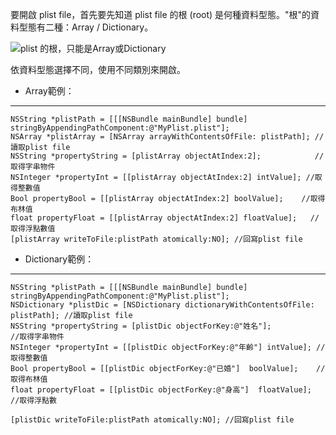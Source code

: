 要開啟 plist file，首先要先知道 plist file 的根 (root) 是何種資料型態。"根"的資料型態有二種：Array / Dictionary。

![plist 的根，只能是Array或Dictionary](http://1.bp.blogspot.com/-hpM0zNbsJAA/UWVpB_-Zz4I/AAAAAAAAADc/B_3j2EKlIfQ/s1600/type.png)

依資料型態選擇不同，使用不同類別來開啟。


* Array範例：
-------

    NSString *plistPath = [[[NSBundle mainBundle] bundle]
    stringByAppendingPathComponent:@"MyPlist.plist"];
    NSArray *plistArray = [NSArray arrayWithContentsOfFile: plistPath]; //讀取plist file
    NSString *propertyString = [plistArray objectAtIndex:2];            //取得字串物件
    NSInteger *propertyInt = [[plistArray objectAtIndex:2] intValue]; //取得整數值
    Bool propertyBool = [[plistArray objectAtIndex:2] boolValue];    //取得布林值
    float propertyFloat = [[plistArray objectAtIndex:2] floatValue];   //取得浮點數值
    [plistArray writeToFile:plistPath atomically:NO]; //回寫plist file

* Dictionary範例：
----------------

    NSString *plistPath = [[[NSBundle mainBundle] bundle]
    stringByAppendingPathComponent:@"MyPlist.plist"];
    NSDictionary *plistDic = [NSDictionary dictionaryWithContentsOfFile: plistPath]; //讀取plist file
    NSString *propertyString = [plistDic objectForKey:@"姓名"];            //取得字串物件
    NSInteger *propertyInt = [[plistDic objectForKey:@"年齡"] intValue]; //取得整數值
    Bool propertyBool = [[plistDic objectForKey:@"已婚"]  boolValue];    //取得布林值
    float propertyFloat = [[plistDic objectForKey:@"身高"]  floatValue];   //取得浮點數
    
    [plistDic writeToFile:plistPath atomically:NO]; //回寫plist file




